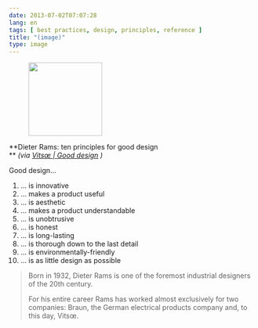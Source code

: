 ```yaml
---
date: 2013-07-02T07:07:28
lang: en
tags: [ best practices, design, principles, reference ]
title: "(image)"
type: image
---
```


<figure>
<a
href="https://hugo.ferreira.cc/dieter-rams-ten-principles-for-good-design-via/attachment/457/"
rel="attachment"><img
src="/wp-content/uploads/2013/07/tumblr_mpby8wqNQF1qz82meo1_400-150x150.jpg"
srcset="/wp-content/uploads/2013/07/tumblr_mpby8wqNQF1qz82meo1_400-150x150.jpg 150w, /wp-content/uploads/2013/07/tumblr_mpby8wqNQF1qz82meo1_400-300x300.jpg 300w, /wp-content/uploads/2013/07/tumblr_mpby8wqNQF1qz82meo1_400.jpg 350w"
sizes="(max-width: 150px) 100vw, 150px" width="150" height="150" /></a></figure>

**Dieter Rams: ten principles for good design\
** *(via [Vitsœ  |  Good
design](https://www.vitsoe.com/rw/about/good-design) )*

Good design...

1.  ... is innovative
2.  ... makes a product useful
3.  ... is aesthetic
4.  ... makes a product understandable
5.  ... is unobtrusive
6.  ... is honest
7.  ... is long-lasting
8.  ... is thorough down to the last detail
9.  ... is environmentally-friendly
10. ... is as little design as possible

>
> Born in 1932, Dieter Rams is one of the foremost industrial designers
> of the 20th century.
>
> For his entire career Rams has worked almost exclusively for two
> companies: Braun, the German electrical products company and, to this
> day, Vitsœ.

